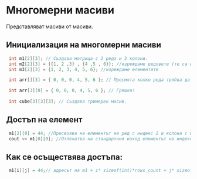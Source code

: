 

# Многомерни масиви

Представляват масиви от масиви.



## Инициализация на многомерни масиви

   ```c++
    int m1[2][3]; // Създава матрица с 2 реда и 3 колони.
    int m2[2][3] = {{1, 2 ,3} , {4 ,5 , 6}}; //изреждаме редовете (те са елементите на масива)
    int m3[2][3] = {1, 2, 3, 4, 5, 6}; //изреждаме елементите
  
    int arr[][3] = { 0, 0, 0, 4, 5, 6 }; // Пресмята колко реда трябва да е.
   
    int arr[3][0] = { 0, 0, 0, 4, 5, 6 }; // Грешка!
    
    int cube[3][3][3]; // Създава тримерен масив.
```

## Достъп на елемент
	
   ```c++
    m1[2][0] = 44; //Присвоява на елементът на ред с индекс 2 и колона с индекс 0 
    cout << m1[0][0]; //Отпечатва на стандартния изход елементът на индекси 0 0
```
	
## Как се осъществява достъпа:
	
   ```c++
    m1[i][j] = 44;// адресът на m1 + i* sizeof(int)*rows_count + j* sizeof(int) 
```
